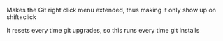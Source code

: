 Makes the Git right click menu extended, thus making it only show up on shift+click

It resets every time git upgrades, so this runs every time git installs